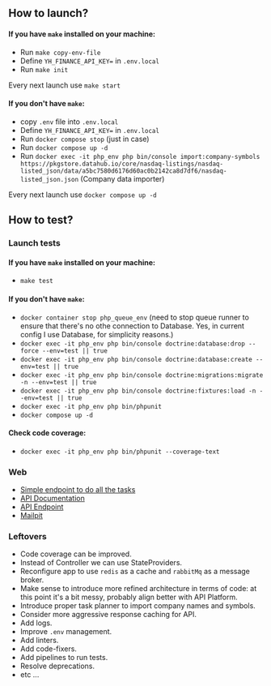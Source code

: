 ## How to launch?

#### If you have `make` installed on your machine:
- Run `make copy-env-file`
- Define `YH_FINANCE_API_KEY=` in `.env.local`
- Run `make init`

Every next launch use `make start`

#### If you don't have `make`:
- copy `.env` file into `.env.local`
- Define `YH_FINANCE_API_KEY=` in `.env.local`
- Run `docker compose stop` (just in case)
- Run `docker compose up -d`
- Run `docker exec -it php_env php bin/console import:company-symbols https://pkgstore.datahub.io/core/nasdaq-listings/nasdaq-listed_json/data/a5bc7580d6176d60ac0b2142ca8d7df6/nasdaq-listed_json.json` (Company data importer)

Every next launch use `docker compose up -d`

## How to test?

### Launch tests
#### If you have `make` installed on your machine:
- `make test`

#### If you don't have `make`:

- `docker container stop php_queue_env` (need to stop queue runner to ensure that there's no othe connection to Database. Yes, in current config I use Database, for simplicity reasons.)
- `docker exec -it php_env php bin/console doctrine:database:drop --force --env=test || true`
- `docker exec -it php_env php bin/console doctrine:database:create --env=test || true`
- `docker exec -it php_env php bin/console doctrine:migrations:migrate -n --env=test || true`
- `docker exec -it php_env php bin/console doctrine:fixtures:load -n --env=test || true`
- `docker exec -it php_env php bin/phpunit`
- `docker compose up -d`

#### Check code coverage:
- `docker exec -it php_env php bin/phpunit --coverage-text`

### Web
- [Simple endpoint to do all the tasks](http://localhost/company?symbol=ERIC&startDate=2024-11-01&endDate=2025-01-01&email=r.kapatsila@gmail.com)
- [API Documentation](http://localhost/api)
- [API Endpoint](http://localhost/api/company-quote?symbol=CFNB&startDate=2024-11-01&endDate=2025-01-01&email=r.kapatsila@gmail.com)
- [Mailpit](http://localhost:8025/)

### Leftovers
- Code coverage can be improved.
- Instead of Controller we can use StateProviders.
- Reconfigure app to use `redis` as a cache and `rabbitMq` as a message broker.
- Make sense to introduce more refined architecture in terms of code: at this point it's a bit messy, probably align better with API Platform.
- Introduce proper task planner to import company names and symbols.
- Consider more aggressive response caching for API.
- Add logs.
- Improve `.env` management.
- Add linters.
- Add code-fixers.
- Add pipelines to run tests.
- Resolve deprecations.
- etc ...